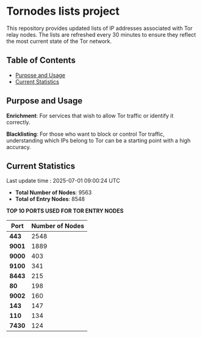# Tornodes lists project

This repository provides updated lists of IP addresses associated with Tor relay nodes. The lists are refreshed every 30 minutes to ensure they reflect the most current state of the Tor network.

## Table of Contents

- [Purpose and Usage](#purpose-and-usage)
- [Current Statistics](#current-statistics)


## Purpose and Usage

**Enrichment**: For services that wish to allow Tor traffic or identify it correctly.

**Blacklisting**: For those who want to block or control Tor traffic, understanding which IPs belong to Tor can be a starting point with a high accuracy.

## Current Statistics

Last update time : 2025-07-01 09:00:24 UTC

- **Total Number of Nodes**: 9563
- **Total of Entry Nodes**: 8548

**TOP 10 PORTS USED FOR TOR ENTRY NODES**

| **Port** | **Number of Nodes** |
|------|-----------------|
| **443**   | 2548  |
| **9001**   | 1889  |
| **9000**   | 403  |
| **9100**   | 341  |
| **8443**   | 215  |
| **80**   | 198  |
| **9002**   | 160  |
| **143**   | 147  |
| **110**   | 134  |
| **7430**   | 124  |

